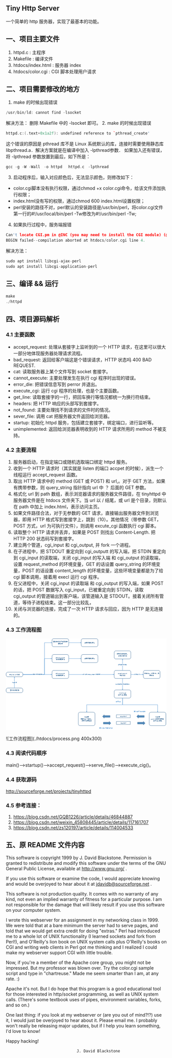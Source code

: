 ## Tiny Http Server
一个简单的 http 服务器，实现了最基本的功能。

## 一、项目主要文件
1. httpd.c : 主程序
2. Makefile : 编译文件
3. htdocs/index.html : 服务器 index
4. htdocs/color.cgi : CGI 脚本处理用户请求

## 二、项目需要修改的地方
1. make 的时候出现错误
```cpp
/usr/bin/ld: cannot find -lsocket
```
解决方法：
删除 Makefile 中的 -lsocket 即可。
2. make 的时候出现错误
```cpp
httpd.c:(.text+0x1a2f): undefined reference to `pthread_create'
```
这个错误的原因是 pthread 库不是 Linux 系统默认的库，连接时需要使用静态库 libpthread.a．解决方案就是在编译中加入 -lpthread参数．
如果加入还有错误，将 -lpthread 参数放置到最后，如下所是：
```cpp
gcc -g -W -Wall　-o httpd 　httpd.c　-lpthread
```
3. 启动程序后，输入对应颜色后，无法显示颜色，则修改如下：
* color.cgi脚本没有执行权限，通过chmod +x color.cgi命令，给该文件添加执行权限；
* index.html没有写的权限，通过chmod 600 index.html设置权限；
* perl安装的路径不对，perl默认的安装路径是/usr/bin/perl，将color.cgi文件第一行的#!/usr/local/bin/perl -Tw修改为#!/usr/bin/perl -Tw;
4. 如果执行过程中，服务端报错
```cpp
Can't locate CGI.pm in @INC (you may need to install the CGI module) (@INC contains: /etc/perl /usr/local/lib/x86_64-linux-gnu/perl/5.30.0 /usr/local/share/perl/5.30.0 /usr/lib/x86_64-linux-gnu/perl5/5.30 /usr/share/perl5 /usr/lib/x86_64-linux-gnu/perl/5.30 /usr/share/perl/5.30 /usr/local/lib/site_perl /usr/lib/x86_64-linux-gnu/perl-base) at htdocs/color.cgi line 4.
BEGIN failed--compilation aborted at htdocs/color.cgi line 4.
```
解决方法：
```cpp
sudo apt install libcgi-ajax-perl
sudo apt install libcgi-application-perl
```

## 三、编译 && 运行

```cpp
make
./httpd
```

## 四、项目源码解析

### 4.1 主要函数

* accept_request:  处理从套接字上监听到的一个 HTTP 请求，在这里可以很大一部分地体现服务器处理请求流程。
* bad_request: 返回给客户端这是个错误请求，HTTP 状态吗 400 BAD REQUEST.
* cat: 读取服务器上某个文件写到 socket 套接字。
* cannot_execute: 主要处理发生在执行 cgi 程序时出现的错误。
* error_die: 把错误信息写到 perror 并退出。
* execute_cgi: 运行 cgi 程序的处理，也是个主要函数。
* get_line: 读取套接字的一行，把回车换行等情况都统一为换行符结束。
* headers: 把 HTTP 响应的头部写到套接字。
* not_found: 主要处理找不到请求的文件时的情况。
* sever_file: 调用 cat 把服务器文件返回给浏览器。
* startup: 初始化 httpd 服务，包括建立套接字，绑定端口，进行监听等。
* unimplemented: 返回给浏览器表明收到的 HTTP 请求所用的 method 不被支持。

### 4.2 主要流程

1. 服务器启动，在指定端口或随机选取端口绑定 httpd 服务。
2. 收到一个 HTTP 请求时（其实就是 listen 的端口 accpet 的时候），派生一个线程运行 accept_request 函数。
3. 取出 HTTP 请求中的 method (GET 或 POST) 和 url,。对于 GET 方法，如果有携带参数，则 query_string 指针指向 url 中 ？ 后面的 GET 参数。
4. 格式化 url 到 path 数组，表示浏览器请求的服务器文件路径，在 tinyhttpd 中服务器文件是在 htdocs 文件夹下。当 url 以 / 结尾，或 url 是个目录，则默认在 path 中加上 index.html，表示访问主页。
5. 如果文件路径合法，对于无参数的 GET 请求，直接输出服务器文件到浏览器，即用 HTTP 格式写到套接字上，跳到（10）。其他情况（带参数 GET，POST 方式，url 为可执行文件），则调用 excute_cgi 函数执行 cgi 脚本。
6. 读取整个 HTTP 请求并丢弃，如果是 POST 则找出 Content-Length. 把 HTTP 200  状态码写到套接字。
7. 建立两个管道，cgi_input 和 cgi_output, 并 fork 一个进程。
8. 在子进程中，把 STDOUT 重定向到 cgi_outputt 的写入端，把 STDIN 重定向到 cgi_input 的读取端，关闭 cgi_input 的写入端 和 cgi_output 的读取端，设置 request_method 的环境变量，GET 的话设置 query_string 的环境变量，POST 的话设置 content_length 的环境变量，这些环境变量都是为了给 cgi 脚本调用，接着用 execl 运行 cgi 程序。
9. 在父进程中，关闭 cgi_input 的读取端 和 cgi_output 的写入端，如果 POST 的话，把 POST 数据写入 cgi_input，已被重定向到 STDIN，读取 cgi_output 的管道输出到客户端，该管道输入是 STDOUT。接着关闭所有管道，等待子进程结束。这一部分比较乱，
10. 关闭与浏览器的连接，完成了一次 HTTP 请求与回应，因为 HTTP 是无连接的。

### 4.3 工作流程图

<div align=center height="300">
  <img src="./htdocs/process.png">
</div>

![工作流程图](./htdocs/process.png 400x300)

### 4.3 阅读代码顺序
main()——>startup()——>accept_request()——>serve_file()——>execute_cig()。

### 4.4 获取源码
http://sourceforge.net/projects/tinyhttpd


### 4.5 参考连接：
1. https://blog.csdn.net/GQB1226/article/details/46844887
2. https://blog.csdn.net/weixin_45808445/article/details/117161707
3. https://blog.csdn.net/zs120197/article/details/114004533


## 五、原 README 文件内容
  This software is copyright 1999 by J. David Blackstone.  Permission
is granted to redistribute and modify this software under the terms of
the GNU General Public License, available at http://www.gnu.org/ .

  If you use this software or examine the code, I would appreciate
knowing and would be overjoyed to hear about it at
jdavidb@sourceforge.net .

  This software is not production quality.  It comes with no warranty
of any kind, not even an implied warranty of fitness for a particular
purpose.  I am not responsible for the damage that will likely result
if you use this software on your computer system.

  I wrote this webserver for an assignment in my networking class in
1999.  We were told that at a bare minimum the server had to serve
pages, and told that we would get extra credit for doing "extras."
Perl had introduced me to a whole lot of UNIX functionality (I learned
sockets and fork from Perl!), and O'Reilly's lion book on UNIX system
calls plus O'Reilly's books on CGI and writing web clients in Perl got
me thinking and I realized I could make my webserver support CGI with
little trouble.

  Now, if you're a member of the Apache core group, you might not be
impressed.  But my professor was blown over.  Try the color.cgi sample
script and type in "chartreuse."  Made me seem smarter than I am, at
any rate. :)

  Apache it's not.  But I do hope that this program is a good
educational tool for those interested in http/socket programming, as
well as UNIX system calls.  (There's some textbook uses of pipes,
environment variables, forks, and so on.)

  One last thing: if you look at my webserver or (are you out of
mind?!?) use it, I would just be overjoyed to hear about it.  Please
email me.  I probably won't really be releasing major updates, but if
I help you learn something, I'd love to know!

  Happy hacking!

                                   J. David Blackstone
